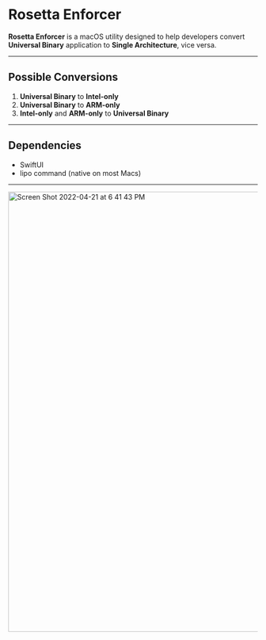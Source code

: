 # Rosetta Enforcer
**Rosetta Enforcer** is a macOS utility designed to help developers convert **Universal Binary** application to **Single Architecture**, vice versa.

---

## Possible Conversions

1. **Universal Binary** to **Intel-only**
2. **Universal Binary** to **ARM-only**
3. **Intel-only** and **ARM-only** to **Universal Binary**

---

## Dependencies

- SwiftUI
- lipo command (native on most Macs)

---

<img width="889" alt="Screen Shot 2022-04-21 at 6 41 43 PM" src="https://user-images.githubusercontent.com/35755386/164589045-2a15674b-4c6f-471a-8c97-6383addab454.png">

